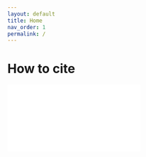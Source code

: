 ```yaml
---
layout: default
title: Home
nav_order: 1
permalink: /
---
```


# How to cite

![General-Scheme](/assests/images/general-scheme.pdf)